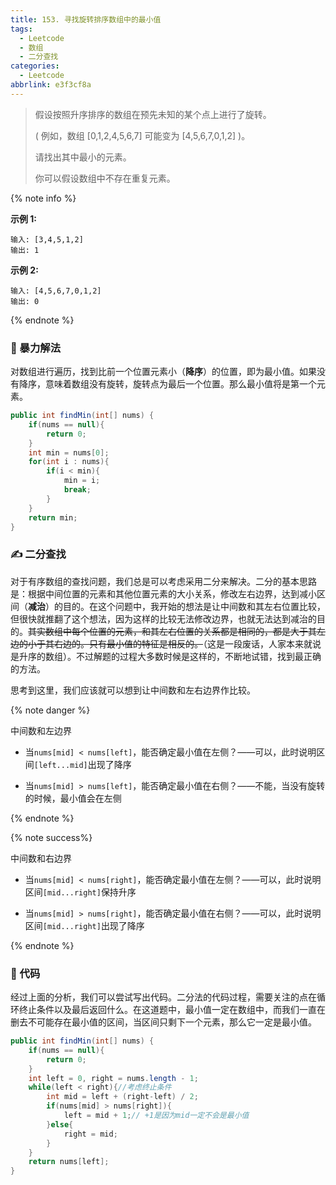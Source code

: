 ```yaml
---
title: 153. 寻找旋转排序数组中的最小值
tags:
  - Leetcode
  - 数组
  - 二分查找
categories:
  - Leetcode
abbrlink: e3f3cf8a
---
```


> 假设按照升序排序的数组在预先未知的某个点上进行了旋转。
>
> ( 例如，数组 [0,1,2,4,5,6,7] 可能变为 [4,5,6,7,0,1,2] )。
>
> 请找出其中最小的元素。
>
> 你可以假设数组中不存在重复元素。

<!-- more -->

{% note info %}

**示例 1:**

```
输入: [3,4,5,1,2]
输出: 1
```

**示例 2:**

```
输入: [4,5,6,7,0,1,2]
输出: 0
```

{% endnote %}

### 👊 暴力解法

对数组进行遍历，找到比前一个位置元素小（**降序**）的位置，即为最小值。如果没有降序，意味着数组没有旋转，旋转点为最后一个位置。那么最小值将是第一个元素。

```java
public int findMin(int[] nums) {
    if(nums == null){
        return 0;
    }
    int min = nums[0];
    for(int i : nums){
        if(i < min){
            min = i;
            break;
        }
    }
    return min;
}
```

### ✍️ 二分查找

对于有序数组的查找问题，我们总是可以考虑采用二分来解决。二分的基本思路是：根据中间位置的元素和其他位置元素的大小关系，修改左右边界，达到减小区间（**减治**）的目的。在这个问题中，我开始的想法是让中间数和其左右位置比较，但很快就推翻了这个想法，因为这样的比较无法修改边界，也就无法达到减治的目的。~~其实数组中每个位置的元素，和其左右位置的关系都是相同的，都是大于其左边的小于其右边的。只有最小值的特征是相反的。~~（这是一段废话，人家本来就说是升序的数组）。不过解题的过程大多数时候是这样的，不断地试错，找到最正确的方法。

思考到这里，我们应该就可以想到让中间数和左右边界作比较。

{% note danger %}

中间数和左边界

- 当` nums[mid] < nums[left] `，能否确定最小值在左侧？——可以，此时说明区间` [left...mid] `出现了降序

- 当` nums[mid] > nums[left] `，能否确定最小值在右侧？——不能，当没有旋转的时候，最小值会在左侧

{% endnote %}

{% note success%}

中间数和右边界

- 当` nums[mid] < nums[right] `，能否确定最小值在左侧？——可以，此时说明区间` [mid...right] `保持升序

- 当` nums[mid] > nums[right] `，能否确定最小值在右侧？——可以，此时说明区间` [mid...right] `出现了降序

{% endnote %}

### 🧾 代码

经过上面的分析，我们可以尝试写出代码。二分法的代码过程，需要关注的点在循环终止条件以及最后返回什么。在这道题中，最小值一定在数组中，而我们一直在删去不可能存在最小值的区间，当区间只剩下一个元素，那么它一定是最小值。

```java
public int findMin(int[] nums) {
    if(nums == null){
        return 0;
    }
    int left = 0, right = nums.length - 1;
    while(left < right){//考虑终止条件
        int mid = left + (right-left) / 2;
        if(nums[mid] > nums[right]){
            left = mid + 1;// +1是因为mid一定不会是最小值
        }else{
            right = mid;
        }
    }
    return nums[left]; 
}
```

